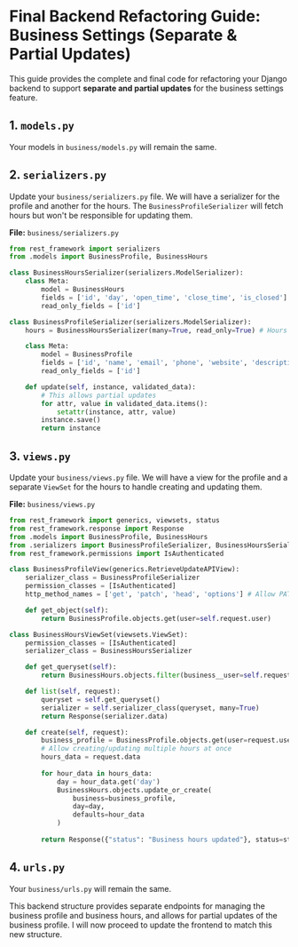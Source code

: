# Final Backend Refactoring Guide: Business Settings (Separate & Partial Updates)

This guide provides the complete and final code for refactoring your Django backend to support **separate and partial updates** for the business settings feature.

## 1. `models.py`

Your models in `business/models.py` will remain the same.

## 2. `serializers.py`

Update your `business/serializers.py` file. We will have a serializer for the profile and another for the hours. The `BusinessProfileSerializer` will fetch hours but won't be responsible for updating them.

**File:** `business/serializers.py`

```python
from rest_framework import serializers
from .models import BusinessProfile, BusinessHours

class BusinessHoursSerializer(serializers.ModelSerializer):
    class Meta:
        model = BusinessHours
        fields = ['id', 'day', 'open_time', 'close_time', 'is_closed']
        read_only_fields = ['id']

class BusinessProfileSerializer(serializers.ModelSerializer):
    hours = BusinessHoursSerializer(many=True, read_only=True) # Hours are read-only here

    class Meta:
        model = BusinessProfile
        fields = ['id', 'name', 'email', 'phone', 'website', 'description', 'hours']
        read_only_fields = ['id']

    def update(self, instance, validated_data):
        # This allows partial updates
        for attr, value in validated_data.items():
            setattr(instance, attr, value)
        instance.save()
        return instance
```

## 3. `views.py`

Update your `business/views.py` file. We will have a view for the profile and a separate `ViewSet` for the hours to handle creating and updating them.

**File:** `business/views.py`

```python
from rest_framework import generics, viewsets, status
from rest_framework.response import Response
from .models import BusinessProfile, BusinessHours
from .serializers import BusinessProfileSerializer, BusinessHoursSerializer
from rest_framework.permissions import IsAuthenticated

class BusinessProfileView(generics.RetrieveUpdateAPIView):
    serializer_class = BusinessProfileSerializer
    permission_classes = [IsAuthenticated]
    http_method_names = ['get', 'patch', 'head', 'options'] # Allow PATCH for partial updates

    def get_object(self):
        return BusinessProfile.objects.get(user=self.request.user)

class BusinessHoursViewSet(viewsets.ViewSet):
    permission_classes = [IsAuthenticated]
    serializer_class = BusinessHoursSerializer

    def get_queryset(self):
        return BusinessHours.objects.filter(business__user=self.request.user)

    def list(self, request):
        queryset = self.get_queryset()
        serializer = self.serializer_class(queryset, many=True)
        return Response(serializer.data)

    def create(self, request):
        business_profile = BusinessProfile.objects.get(user=request.user)
        # Allow creating/updating multiple hours at once
        hours_data = request.data
        
        for hour_data in hours_data:
            day = hour_data.get('day')
            BusinessHours.objects.update_or_create(
                business=business_profile,
                day=day,
                defaults=hour_data
            )
        
        return Response({"status": "Business hours updated"}, status=status.HTTP_200_OK)
```

## 4. `urls.py`

Your `business/urls.py` will remain the same.

This backend structure provides separate endpoints for managing the business profile and business hours, and allows for partial updates of the business profile. I will now proceed to update the frontend to match this new structure.